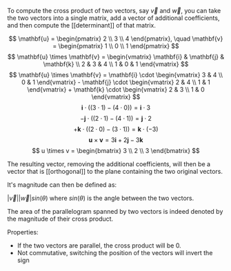 To compute the cross product of two vectors, say $\vec{v}$ and $\vec{w}$, you can take the two vectors into a single matrix, add a vector of additional coefficients, and then compute the [[determinant]] of that matrix.

$$ \mathbf{u} = \begin{pmatrix} 2 \\ 3 \\ 4 \end{pmatrix}, \quad \mathbf{v} = \begin{pmatrix} 1 \\ 0 \\ 1 \end{pmatrix} $$ $$ \mathbf{u} \times \mathbf{v} = \begin{vmatrix} \mathbf{i} & \mathbf{j} & \mathbf{k} \\ 2 & 3 & 4 \\ 1 & 0 & 1 \end{vmatrix} $$ $$ \mathbf{u} \times \mathbf{v} = \mathbf{i} \cdot \begin{vmatrix} 3 & 4 \\ 0 & 1 \end{vmatrix} - \mathbf{j} \cdot \begin{vmatrix} 2 & 4 \\ 1 & 1 \end{vmatrix} + \mathbf{k} \cdot \begin{vmatrix} 2 & 3 \\ 1 & 0 \end{vmatrix} $$ $$ \mathbf{i} \cdot \left( (3 \cdot 1) - (4 \cdot 0) \right) = \mathbf{i} \cdot 3 $$ $$ - \mathbf{j} \cdot \left( (2 \cdot 1) - (4 \cdot 1) \right) = \mathbf{j} \cdot 2 $$ $$ + \mathbf{k} \cdot \left( (2 \cdot 0) - (3 \cdot 1) \right) = \mathbf{k} \cdot (-3) $$ $$ \mathbf{u} \times \mathbf{v} = 3\mathbf{i} + 2\mathbf{j} - 3\mathbf{k} $$
$$
u \times v = \begin{bmatrix} 3 \\ 2 \\ 3 \end{bmatrix}
$$



The resulting vector, removing the additional coefficients, will then be a vector that is [[orthogonal]] to the plane containing the two original vectors.

It's magnitude can then be defined as:

$|\vec{v}||\vec{w}|sin(\theta)$ where $sin(\theta)$ is the angle between the two vectors.

The area of the parallelogram spanned by two vectors is indeed denoted by the magnitude of their cross product.

Properties:
- If the two vectors are parallel, the cross product will be $0$.
- Not commutative, switching the position of the vectors will invert the sign